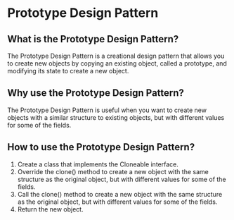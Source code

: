 # Prototype Design Pattern

## What is the Prototype Design Pattern?

The Prototype Design Pattern is a creational design pattern that allows you to create new objects by copying an existing object, called a prototype, and modifying its state to create a new object.

## Why use the Prototype Design Pattern?

The Prototype Design Pattern is useful when you want to create new objects with a similar structure to existing objects, but with different values for some of the fields.

## How to use the Prototype Design Pattern?

1. Create a class that implements the Cloneable interface.
2. Override the clone() method to create a new object with the same structure as the original object, but with different values for some of the fields.
3. Call the clone() method to create a new object with the same structure as the original object, but with different values for some of the fields.
4. Return the new object.